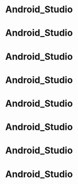 # Android_Studio
# Android_Studio
# Android_Studio
# Android_Studio
# Android_Studio
# Android_Studio
# Android_Studio
# Android_Studio
